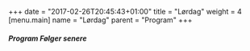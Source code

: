 +++
date = "2017-02-26T20:45:43+01:00"
title = "Lørdag"
weight = 4
[menu.main]
name = "Lørdag"
parent = "Program"
+++

##### Program Følger senere

<!--
{{< display_table_csv_program file="content/program/loerdag.csv" class="striped bordered" >}}
-->